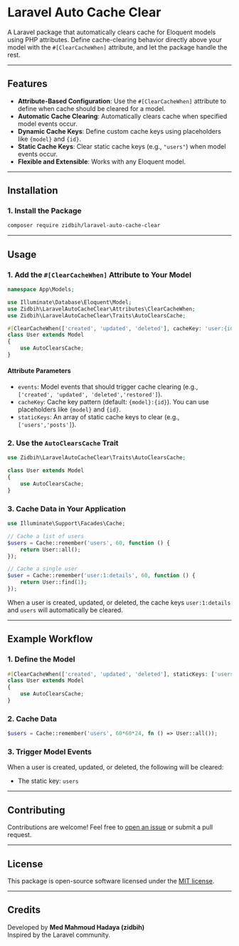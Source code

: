 # Laravel Auto Cache Clear

A Laravel package that automatically clears cache for Eloquent models using PHP attributes. Define cache-clearing behavior directly above your model with the `#[ClearCacheWhen]` attribute, and let the package handle the rest.

---

## Features

- **Attribute-Based Configuration**: Use the `#[ClearCacheWhen]` attribute to define when cache should be cleared for a model.
- **Automatic Cache Clearing**: Automatically clears cache when specified model events occur.
- **Dynamic Cache Keys**: Define custom cache keys using placeholders like `{model}` and `{id}`.
- **Static Cache Keys**: Clear static cache keys (e.g., `"users"`) when model events occur.
- **Flexible and Extensible**: Works with any Eloquent model.

---

## Installation

### 1. Install the Package

```bash
composer require zidbih/laravel-auto-cache-clear
```

---

## Usage

### 1. Add the `#[ClearCacheWhen]` Attribute to Your Model

```php
namespace App\Models;

use Illuminate\Database\Eloquent\Model;
use Zidbih\LaravelAutoCacheClear\Attributes\ClearCacheWhen;
use Zidbih\LaravelAutoCacheClear\Traits\AutoClearsCache;

#[ClearCacheWhen(['created', 'updated', 'deleted'], cacheKey: 'user:{id}:details', staticKeys: ['users'])]
class User extends Model
{
    use AutoClearsCache;
}
```

#### Attribute Parameters

- `events`: Model events that should trigger cache clearing (e.g., `['created', 'updated', 'deleted','restored']`).
- `cacheKey`: Cache key pattern (default: `{model}:{id}`). You can use placeholders like `{model}` and `{id}`.
- `staticKeys`: An array of static cache keys to clear (e.g., `['users','posts']`).

### 2. Use the `AutoClearsCache` Trait

```php
use Zidbih\LaravelAutoCacheClear\Traits\AutoClearsCache;

class User extends Model
{
    use AutoClearsCache;
}
```

### 3. Cache Data in Your Application

```php
use Illuminate\Support\Facades\Cache;

// Cache a list of users
$users = Cache::remember('users', 60, function () {
    return User::all();
});

// Cache a single user
$user = Cache::remember('user:1:details', 60, function () {
    return User::find(1);
});
```

When a user is created, updated, or deleted, the cache keys `user:1:details` and `users` will automatically be cleared.

---

## Example Workflow

### 1. Define the Model

```php
#[ClearCacheWhen(['created', 'updated', 'deleted'], staticKeys: ['users'])]
class User extends Model
{
    use AutoClearsCache;
}
```

### 2. Cache Data

```php
$users = Cache::remember('users', 60*60*24, fn () => User::all());
```

### 3. Trigger Model Events

When a user is created, updated, or deleted, the following will be cleared:

- The static key: `users`

---

## Contributing

Contributions are welcome! Feel free to [open an issue](https://github.com/medmahmoudhdaya/laravel-auto-cache-clear/issues) or submit a pull request.

---

## License

This package is open-source software licensed under the [MIT license](LICENSE).

---

## Credits

Developed by **Med Mahmoud Hadaya (zidbih)**  
Inspired by the Laravel community.
